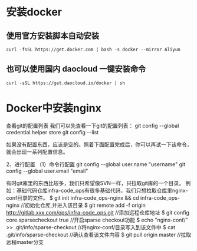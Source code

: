 # 安装docker 
## 使用官方安装脚本自动安装
    curl -fsSL https://get.docker.com | bash -s docker --mirror Aliyun
## 也可以使用国内 daocloud 一键安装命令
    curl -sSL https://get.daocloud.io/docker | sh

# Docker中安装nginx


查看git的配置列表
我们可以先查看一下git的配置列表：
git config --global credential.helper store
git config --list

如果没有配置东西，应该是空的。照着下面配置完成后，你可以再试一下该命令，就会出现一系列配置信息。



2、进行配置
（1）命令行配置
git config --global user.name "username"
git config --global user.email "email"


有时git库里的东西比较多，我们只希望像SVN一样，只拉取git库的一个目录。
例如：基础代码仓库infra-code_ops有很多基础代码，我们只想拉取仓库里nginx-conf目录的文件。
$ git init infra-code_ops-nginx && cd  infra-code_ops-nginx          //初始化仓库,并进入该目录
$ git remote add -f origin http://gitlab.xxx.com/ops/infra-code_ops.git   //添加远程仓库地址
$ git config core.sparsecheckout true    //开启sparse checkout功能
$ echo "nginx-conf/" >> .git/info/sparse-checkout   //将nginx-conf/目录写入到该文件中
$ cat .git/info/sparse-checkout   //确认查看该文件内容
$ git pull origin master    //拉取远程master分支